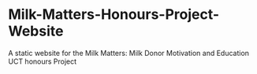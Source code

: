 # Milk-Matters-Honours-Project-Website
A static website for the Milk Matters: Milk Donor Motivation and Education UCT honours Project
